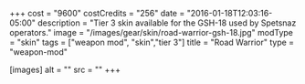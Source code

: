 +++
cost = "9600"
costCredits = "256"
date = "2016-01-18T12:03:16-05:00"
description = "Tier 3 skin available for the GSH-18 used by Spetsnaz operators."
image = "/images/gear/skin/road-warrior-gsh-18.jpg"
modType = "skin"
tags = ["weapon mod", "skin","tier 3"]
title = "Road Warrior"
type = "weapon-mod"

[images]
  alt = ""
  src = ""
+++
